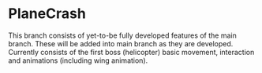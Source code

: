 # PlaneCrash
This branch consists of yet-to-be fully developed features of the main branch. These will be added into main branch as they are developed. Currently consists of the first boss (helicopter) basic movement, interaction and animations (including wing animation).
